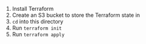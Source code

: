 1. Install Terraform
2. Create an S3 bucket to store the Terraform state in
3. `cd` into this directory
3. Run `terraform init`
4. Run `terraform apply`